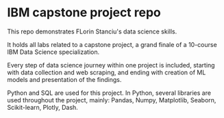 # IBM capstone project repo
This repo demonstrates FLorin Stanciu's data science skills.

It holds all labs related to a capstone project, a grand finale of a 10-course IBM Data Science specialization.

Every step of data science journey within one project is included, starting with data collection and web scraping, and ending with creation of ML models and presentation of the findings.

Python and SQL are used for this project. In Python, several libraries are used throughout the project, mainly: Pandas, Numpy, Matplotlib, Seaborn, Scikit-learn, Plotly, Dash.
